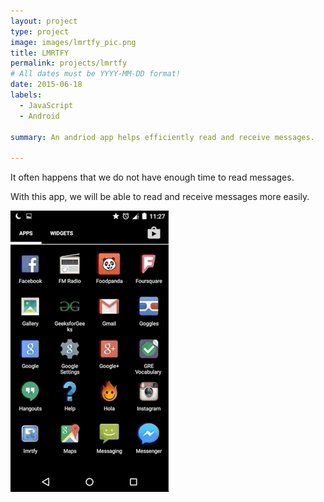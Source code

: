 ```yaml
---
layout: project
type: project
image: images/lmrtfy_pic.png
title: LMRTFY
permalink: projects/lmrtfy
# All dates must be YYYY-MM-DD format!
date: 2015-06-18
labels:
  - JavaScript
  - Android
  
summary: An andriod app helps efficiently read and receive messages.

---
```


It often happens that we do not have enough time to read messages.

With this app, we will be able to read and receive messages more easily.

![GIF for LMRTFY](images/LMRTFY.gif)

